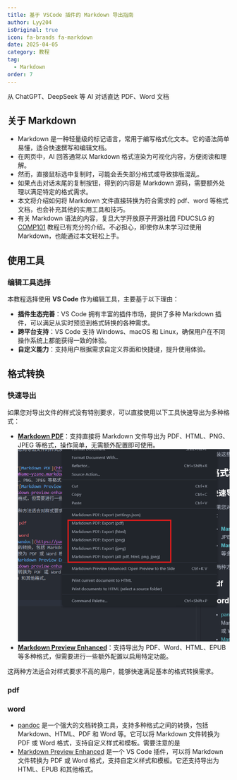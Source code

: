 ```yaml
---
title: 基于 VSCode 插件的 Markdown 导出指南
author: Lyy204
isOriginal: true
icon: fa-brands fa-markdown
date: 2025-04-05
category: 教程
tag:
  - Markdown
order: 7
---
```


从 ChatGPT、DeepSeek 等 AI 对话直达 PDF、Word 文档

<!-- more -->

## 关于 Markdown

- Markdown 是一种轻量级的标记语言，常用于编写格式化文本。它的语法简单易懂，适合快速撰写和编辑文档。
- 在网页中，AI 回答通常以 Markdown 格式渲染为可视化内容，方便阅读和理解。
- 然而，直接鼠标选中复制时，可能会丢失部分格式或导致排版混乱。
- 如果点击对话末尾的复制按钮，得到的内容是 Markdown 源码，需要额外处理以满足特定的格式需求。
- 本文将介绍如何将 Markdown 文件直接转换为符合需求的 pdf、word 等格式文档，也会补充其他的实用工具和技巧。
- 有关 Markdown 语法的内容，复旦大学开放原子开源社团 FDUCSLG 的 [COMP101](https://comp101.fducslg.com/tools/markdown1) 教程已有充分的介绍。不必担心，即使你从未学习过使用 Markdown，也能通过本文轻松上手。

## 使用工具

### 编辑工具选择

本教程选择使用 **VS Code** 作为编辑工具，主要基于以下理由：

- **插件生态完善**：VS Code 拥有丰富的插件市场，提供了多种 Markdown 插件，可以满足从实时预览到格式转换的各种需求。
- **跨平台支持**：VS Code 支持 Windows、macOS 和 Linux，确保用户在不同操作系统上都能获得一致的体验。
- **自定义能力**：支持用户根据需求自定义界面和快捷键，提升使用体验。

## 格式转换

### 快速导出

如果您对导出文件的样式没有特别要求，可以直接使用以下工具快速导出为多种格式：

- **[Markdown PDF](https://marketplace.visualstudio.com/items?itemName=yzane.markdown-pdf)**：支持直接将 Markdown 文件导出为 PDF、HTML、PNG、JPEG 等格式，操作简单，无需额外配置即可使用。
  ![alt text](assets/markdown-converter/image-2.png)
- **[Markdown Preview Enhanced](https://shd101wyy.github.io/markdown-preview-enhanced/#/)**：支持导出为 PDF、Word、HTML、EPUB 等多种格式，但需要进行一些额外配置以启用特定功能。

这两种方法适合对样式要求不高的用户，能够快速满足基本的格式转换需求。

### pdf

### word

- [pandoc](https://pandoc.org/) 是一个强大的文档转换工具，支持多种格式之间的转换，包括 Markdown、HTML、PDF 和 Word 等。它可以将 Markdown 文件转换为 PDF 或 Word 格式，支持自定义样式和模板。需要注意的是
- [Markdown Preview Enhanced](https://shd101wyy.github.io/markdown-preview-enhanced/#/) 是一个 VS Code 插件，可以将 Markdown 文件转换为 PDF 或 Word 格式，支持自定义样式和模板。它还支持导出为 HTML、EPUB 和其他格式。
